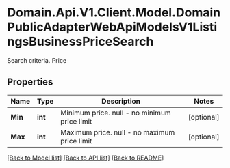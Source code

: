 # Domain.Api.V1.Client.Model.DomainPublicAdapterWebApiModelsV1ListingsBusinessPriceSearch
Search criteria. Price
## Properties

Name | Type | Description | Notes
------------ | ------------- | ------------- | -------------
**Min** | **int** | Minimum price. null - no minimum price limit | [optional] 
**Max** | **int** | Maximum price. null - no maximum price limit | [optional] 

[[Back to Model list]](../README.md#documentation-for-models) [[Back to API list]](../README.md#documentation-for-api-endpoints) [[Back to README]](../README.md)

